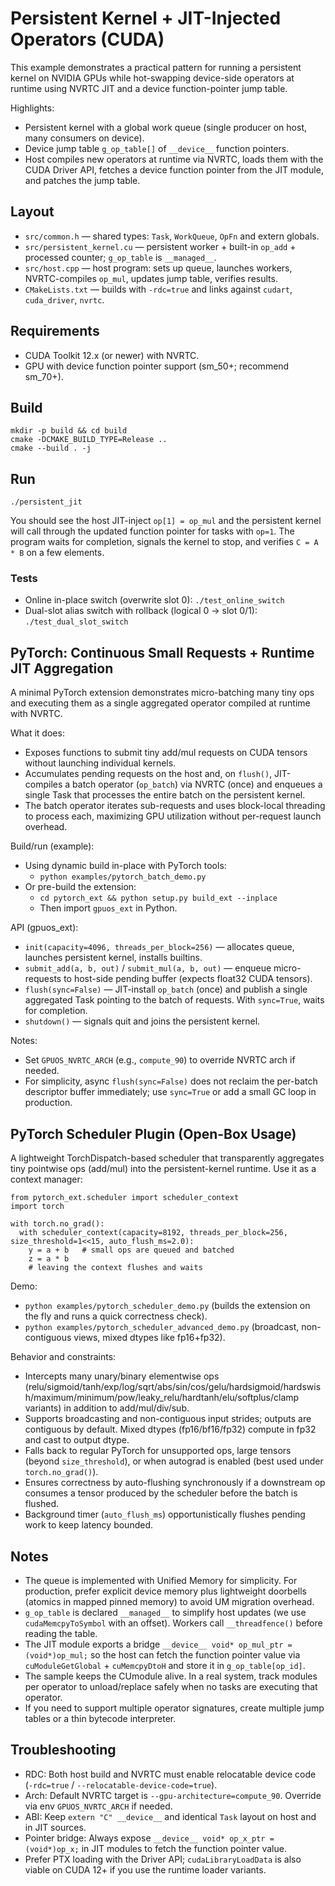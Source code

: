 # Persistent Kernel + JIT-Injected Operators (CUDA)

This example demonstrates a practical pattern for running a persistent kernel on NVIDIA GPUs while hot-swapping device-side operators at runtime using NVRTC JIT and a device function-pointer jump table.

Highlights:
- Persistent kernel with a global work queue (single producer on host, many consumers on device).
- Device jump table `g_op_table[]` of `__device__` function pointers.
- Host compiles new operators at runtime via NVRTC, loads them with the CUDA Driver API, fetches a device function pointer from the JIT module, and patches the jump table.

## Layout
- `src/common.h` — shared types: `Task`, `WorkQueue`, `OpFn` and extern globals.
- `src/persistent_kernel.cu` — persistent worker + built-in `op_add` + processed counter; `g_op_table` is `__managed__`.
- `src/host.cpp` — host program: sets up queue, launches workers, NVRTC-compiles `op_mul`, updates jump table, verifies results.
- `CMakeLists.txt` — builds with `-rdc=true` and links against `cudart`, `cuda_driver`, `nvrtc`.

## Requirements
- CUDA Toolkit 12.x (or newer) with NVRTC.
- GPU with device function pointer support (sm_50+; recommend sm_70+).

## Build
```
mkdir -p build && cd build
cmake -DCMAKE_BUILD_TYPE=Release ..
cmake --build . -j
```

## Run
```
./persistent_jit
```
You should see the host JIT-inject `op[1] = op_mul` and the persistent kernel will call through the updated function pointer for tasks with `op=1`. The program waits for completion, signals the kernel to stop, and verifies `C = A * B` on a few elements.

### Tests
- Online in-place switch (overwrite slot 0): `./test_online_switch`
- Dual-slot alias switch with rollback (logical 0 -> slot 0/1): `./test_dual_slot_switch`

## PyTorch: Continuous Small Requests + Runtime JIT Aggregation

A minimal PyTorch extension demonstrates micro-batching many tiny ops and executing them as a single aggregated operator compiled at runtime with NVRTC.

What it does:
- Exposes functions to submit tiny add/mul requests on CUDA tensors without launching individual kernels.
- Accumulates pending requests on the host and, on `flush()`, JIT-compiles a batch operator (`op_batch`) via NVRTC (once) and enqueues a single Task that processes the entire batch on the persistent kernel.
- The batch operator iterates sub-requests and uses block-local threading to process each, maximizing GPU utilization without per-request launch overhead.

Build/run (example):
- Using dynamic build in-place with PyTorch tools:
  - `python examples/pytorch_batch_demo.py`
- Or pre-build the extension:
  - `cd pytorch_ext && python setup.py build_ext --inplace`
  - Then import `gpuos_ext` in Python.

API (gpuos_ext):
- `init(capacity=4096, threads_per_block=256)` — allocates queue, launches persistent kernel, installs builtins.
- `submit_add(a, b, out)` / `submit_mul(a, b, out)` — enqueue micro-requests to host-side pending buffer (expects float32 CUDA tensors).
- `flush(sync=False)` — JIT-install `op_batch` (once) and publish a single aggregated Task pointing to the batch of requests. With `sync=True`, waits for completion.
- `shutdown()` — signals quit and joins the persistent kernel.

Notes:
- Set `GPUOS_NVRTC_ARCH` (e.g., `compute_90`) to override NVRTC arch if needed.
- For simplicity, async `flush(sync=False)` does not reclaim the per-batch descriptor buffer immediately; use `sync=True` or add a small GC loop in production.

## PyTorch Scheduler Plugin (Open-Box Usage)

A lightweight TorchDispatch-based scheduler that transparently aggregates tiny pointwise ops (add/mul) into the persistent-kernel runtime. Use it as a context manager:

```
from pytorch_ext.scheduler import scheduler_context
import torch

with torch.no_grad():
  with scheduler_context(capacity=8192, threads_per_block=256, size_threshold=1<<15, auto_flush_ms=2.0):
    y = a + b   # small ops are queued and batched
    z = a * b
    # leaving the context flushes and waits
```

Demo:
- `python examples/pytorch_scheduler_demo.py` (builds the extension on the fly and runs a quick correctness check).
- `python examples/pytorch_scheduler_advanced_demo.py` (broadcast, non-contiguous views, mixed dtypes like fp16+fp32).

Behavior and constraints:
- Intercepts many unary/binary elementwise ops (relu/sigmoid/tanh/exp/log/sqrt/abs/sin/cos/gelu/hardsigmoid/hardswish/maximum/minimum/pow/leaky_relu/hardtanh/elu/softplus/clamp variants) in addition to add/mul/div/sub.
- Supports broadcasting and non-contiguous input strides; outputs are contiguous by default. Mixed dtypes (fp16/bf16/fp32) compute in fp32 and cast to output dtype.
- Falls back to regular PyTorch for unsupported ops, large tensors (beyond `size_threshold`), or when autograd is enabled (best used under `torch.no_grad()`).
- Ensures correctness by auto-flushing synchronously if a downstream op consumes a tensor produced by the scheduler before the batch is flushed.
- Background timer (`auto_flush_ms`) opportunistically flushes pending work to keep latency bounded.

## Notes
- The queue is implemented with Unified Memory for simplicity. For production, prefer explicit device memory plus lightweight doorbells (atomics in mapped pinned memory) to avoid UM migration overhead.
- `g_op_table` is declared `__managed__` to simplify host updates (we use `cudaMemcpyToSymbol` with an offset). Workers call `__threadfence()` before reading the table.
- The JIT module exports a bridge `__device__ void* op_mul_ptr = (void*)op_mul;` so the host can fetch the function pointer value via `cuModuleGetGlobal` + `cuMemcpyDtoH` and store it in `g_op_table[op_id]`.
- The sample keeps the CUmodule alive. In a real system, track modules per operator to unload/replace safely when no tasks are executing that operator.
- If you need to support multiple operator signatures, create multiple jump tables or a thin bytecode interpreter.

## Troubleshooting
- RDC: Both host build and NVRTC must enable relocatable device code (`-rdc=true` / `--relocatable-device-code=true`).
- Arch: Default NVRTC target is `--gpu-architecture=compute_90`. Override via env `GPUOS_NVRTC_ARCH` if needed.
- ABI: Keep `extern "C" __device__` and identical `Task` layout on host and in JIT sources.
- Pointer bridge: Always expose `__device__ void* op_x_ptr = (void*)op_x;` in JIT modules to fetch the function pointer value.
- Prefer PTX loading with the Driver API; `cudaLibraryLoadData` is also viable on CUDA 12+ if you use the runtime loader variants.
